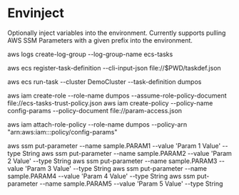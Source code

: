 # Envinject

Optionally inject variables into the environment. Currently supports
pulling AWS SSM Parameters with a given prefix into the environment.


aws logs create-log-group --log-group-name ecs-tasks

aws ecs register-task-definition --cli-input-json file://$PWD/taskdef.json

aws ecs run-task --cluster DemoCluster --task-definition dumpos


aws iam create-role --role-name dumpos --assume-role-policy-document file://ecs-tasks-trust-policy.json
aws iam create-policy --policy-name config-params --policy-document file://param-access.json

aws iam attach-role-policy --role-name dumpos --policy-arn "arn:aws:iam::<account-id>:policy/config-params"

aws ssm put-parameter --name sample.PARAM1 --value 'Param 1 Value' --type String
aws ssm put-parameter --name sample.PARAM2 --value 'Param 2 Value' --type String
aws ssm put-parameter --name sample.PARAM3 --value 'Param 3 Value' --type String
aws ssm put-parameter --name sample.PARAM4 --value 'Param 4 Value' --type String
aws ssm put-parameter --name sample.PARAM5 --value 'Param 5 Value' --type String